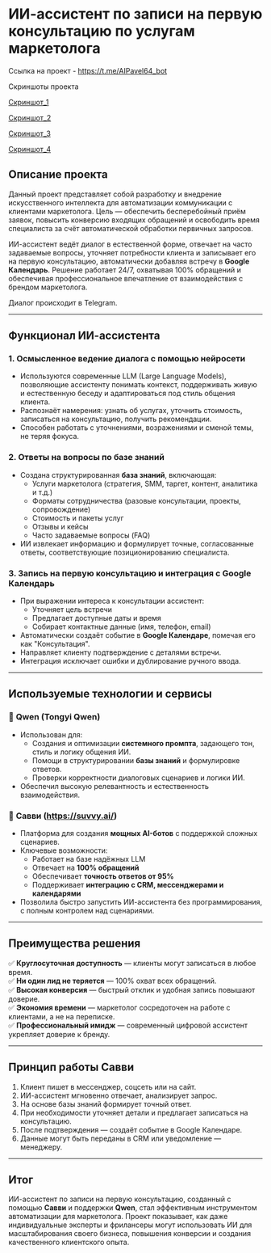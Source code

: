 # ИИ-ассистент по записи на первую консультацию по услугам маркетолога

Ссылка на проект - https://t.me/AIPavel64_bot

Скриншоты проекта

[Скриншот_1
](https://github.com/PavelKoff2025/ai_assistent/blob/main/%D0%A1%D0%BD%D0%B8%D0%BC%D0%BE%D0%BA%20%D1%8D%D0%BA%D1%80%D0%B0%D0%BD%D0%B0%202025-07-29%20%D0%B2%2020.12.02.png)

[Скриншот_2
](https://github.com/PavelKoff2025/ai_assistent/blob/main/%D0%A1%D0%BD%D0%B8%D0%BC%D0%BE%D0%BA%20%D1%8D%D0%BA%D1%80%D0%B0%D0%BD%D0%B0%202025-07-29%20%D0%B2%2020.12.13.png)

[Скриншот_3
](https://github.com/PavelKoff2025/ai_assistent/blob/main/%D0%A1%D0%BD%D0%B8%D0%BC%D0%BE%D0%BA%20%D1%8D%D0%BA%D1%80%D0%B0%D0%BD%D0%B0%202025-07-30%20%D0%B2%2017.05.47.png)

[Скриншот_4
](https://github.com/PavelKoff2025/ai_assistent/blob/main/%D0%A1%D0%BD%D0%B8%D0%BC%D0%BE%D0%BA%20%D1%8D%D0%BA%D1%80%D0%B0%D0%BD%D0%B0%202025-07-30%20%D0%B2%2017.12.45.png)

## Описание проекта

Данный проект представляет собой разработку и внедрение искусственного интеллекта для автоматизации коммуникации с клиентами маркетолога. Цель — обеспечить бесперебойный приём заявок, повысить конверсию входящих обращений и освободить время специалиста за счёт автоматической обработки первичных запросов.

ИИ-ассистент ведёт диалог в естественной форме, отвечает на часто задаваемые вопросы, уточняет потребности клиента и записывает его на первую консультацию, автоматически добавляя встречу в **Google Календарь**. Решение работает 24/7, охватывая 100% обращений и обеспечивая профессиональное впечатление от взаимодействия с брендом маркетолога.

Диалог происходит в Telegram.

---

## Функционал ИИ-ассистента

### 1. **Осмысленное ведение диалога с помощью нейросети**
- Используются современные LLM (Large Language Models), позволяющие ассистенту понимать контекст, поддерживать живую и естественную беседу и адаптироваться под стиль общения клиента.
- Распознаёт намерения: узнать об услугах, уточнить стоимость, записаться на консультацию, получить рекомендации.
- Способен работать с уточнениями, возражениями и сменой темы, не теряя фокуса.

### 2. **Ответы на вопросы по базе знаний**
- Создана структурированная **база знаний**, включающая:
  - Услуги маркетолога (стратегия, SMM, таргет, контент, аналитика и т.д.)
  - Форматы сотрудничества (разовые консультации, проекты, сопровождение)
  - Стоимость и пакеты услуг
  - Отзывы и кейсы
  - Часто задаваемые вопросы (FAQ)
- ИИ извлекает информацию и формулирует точные, согласованные ответы, соответствующие позиционированию специалиста.

### 3. **Запись на первую консультацию и интеграция с Google Календарь**
- При выражении интереса к консультации ассистент:
  - Уточняет цель встречи
  - Предлагает доступные даты и время
  - Собирает контактные данные (имя, телефон, email)
- Автоматически создаёт событие в **Google Календаре**, помечая его как "Консультация".
- Направляет клиенту подтверждение с деталями встречи.
- Интеграция исключает ошибки и дублирование ручного ввода.

---

## Используемые технологии и сервисы

### 🔹 **Qwen (Tongyi Qwen)**
- Использован для:
  - Создания и оптимизации **системного промпта**, задающего тон, стиль и логику общения ИИ.
  - Помощи в структурировании **базы знаний** и формулировке ответов.
  - Проверки корректности диалоговых сценариев и логики ИИ.
- Обеспечил высокую релевантность и естественность взаимодействия.

### 🔹 **Савви (https://suvvy.ai/)**
- Платформа для создания **мощных AI-ботов** с поддержкой сложных сценариев.
- Ключевые возможности:
  - Работает на базе надёжных LLM
  - Отвечает на **100% обращений**
  - Обеспечивает **точность ответов от 95%**
  - Поддерживает **интеграцию с CRM, мессенджерами и календарями**
- Позволила быстро запустить ИИ-ассистента без программирования, с полным контролем над сценариями.

---

## Преимущества решения

✅ **Круглосуточная доступность** — клиенты могут записаться в любое время.  
✅ **Ни один лид не теряется** — 100% охват всех обращений.  
✅ **Высокая конверсия** — быстрый отклик и удобная запись повышают доверие.  
✅ **Экономия времени** — маркетолог сосредоточен на работе с клиентами, а не на переписке.  
✅ **Профессиональный имидж** — современный цифровой ассистент укрепляет доверие к бренду.

---

## Принцип работы Савви

1. Клиент пишет в мессенджер, соцсеть или на сайт.
2. ИИ-ассистент мгновенно отвечает, анализирует запрос.
3. На основе базы знаний формирует точный ответ.
4. При необходимости уточняет детали и предлагает записаться на консультацию.
5. После подтверждения — создаёт событие в Google Календаре.
6. Данные могут быть переданы в CRM или уведомление — менеджеру.

---

## Итог

ИИ-ассистент по записи на первую консультацию, созданный с помощью **Савви** и поддержки **Qwen**, стал эффективным инструментом автоматизации для маркетолога. Проект показывает, как даже индивидуальные эксперты и фрилансеры могут использовать ИИ для масштабирования своего бизнеса, повышения конверсии и создания качественного клиентского опыта.
